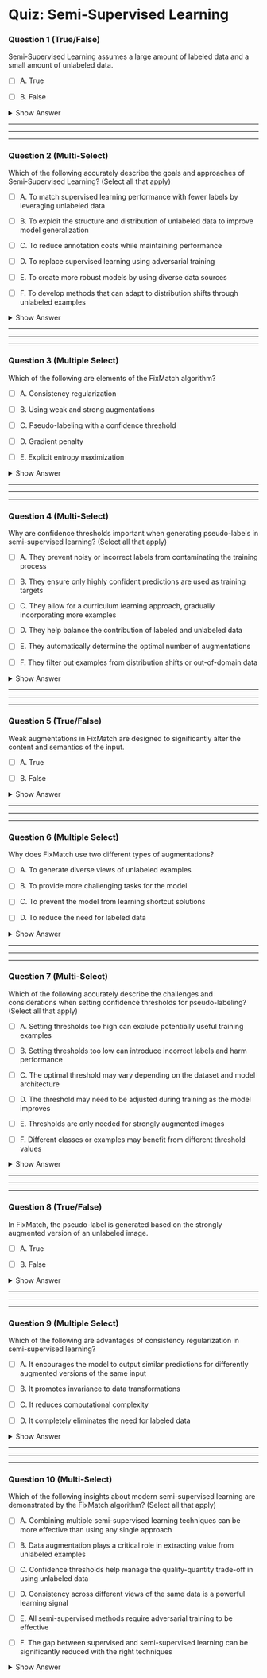 # Quiz: Semi-Supervised Learning

### Question 1 (True/False)  



Semi-Supervised Learning assumes a large amount of labeled data and a small amount of unlabeled data.

- [ ] A. True

- [ ] B. False

<details>
<summary>Show Answer</summary>

**Correct Answers:** B
**Explanation:**  
Semi-Supervised Learning assumes a small amount of labeled data and a larger amount of unlabeled data.  
> "In Semi-Supervised Learning, we have a smaller amount of labelled data and a much larger amount of unlabeled data."
</details>

---

---

---




### Question 2 (Multi-Select)  



Which of the following accurately describe the goals and approaches of Semi-Supervised Learning? (Select all that apply)

- [ ] A. To match supervised learning performance with fewer labels by leveraging unlabeled data

- [ ] B. To exploit the structure and distribution of unlabeled data to improve model generalization

- [ ] C. To reduce annotation costs while maintaining performance

- [ ] D. To replace supervised learning using adversarial training

- [ ] E. To create more robust models by using diverse data sources

- [ ] F. To develop methods that can adapt to distribution shifts through unlabeled examples

<details>
<summary>Show Answer</summary>
**Correct Answers:** A, B
**Explanation:**  
Semi-supervised learning has multiple goals and approaches beyond just the central motivation.  
> "Can we overcome the small amount of labeled data that we have using the larger amount of unlabeled data?"
> "This is valuable not just for performance, but also for reducing the high cost of annotation."
> "Unlabeled data provides information about the input distribution that can help models generalize better."
</details>

---

---

---




### Question 3 (Multiple Select)  



Which of the following are elements of the FixMatch algorithm?

- [ ] A. Consistency regularization

- [ ] B. Using weak and strong augmentations

- [ ] C. Pseudo-labeling with a confidence threshold

- [ ] D. Gradient penalty

- [ ] E. Explicit entropy maximization

<details>
<summary>Show Answer</summary>
**Correct Answers:** A
**Explanation:**  
FixMatch combines these three key elements.  
> "This particular algorithm, FixMatch, is combining several elements... consistency regularization... pseudo-labeling... weak augmentation... strong augmentation..."
</details>

---

---

---




### Question 4 (Multi-Select)  



Why are confidence thresholds important when generating pseudo-labels in semi-supervised learning? (Select all that apply)

- [ ] A. They prevent noisy or incorrect labels from contaminating the training process

- [ ] B. They ensure only highly confident predictions are used as training targets

- [ ] C. They allow for a curriculum learning approach, gradually incorporating more examples

- [ ] D. They help balance the contribution of labeled and unlabeled data

- [ ] E. They automatically determine the optimal number of augmentations

- [ ] F. They filter out examples from distribution shifts or out-of-domain data

<details>
<summary>Show Answer</summary>
**Correct Answers:** A, B
**Explanation:**  
Confidence thresholds serve multiple important purposes in pseudo-labeling approaches.  
> "So we're using this confidence threshold tau to make sure... the labels that we're assigning have a high likelihood of being correct."
> "This allows a curriculum learning approach, starting with the easiest examples and gradually incorporating more difficult ones."
> "It helps filter out examples that might be out of the training distribution or simply too difficult to classify."
</details>

---

---

---




### Question 5 (True/False)  



Weak augmentations in FixMatch are designed to significantly alter the content and semantics of the input.

- [ ] A. True

- [ ] B. False

<details>
<summary>Show Answer</summary>

**Correct Answers:** B
**Explanation:**  
Weak augmentations preserve content, while strong augmentations make larger changes.  
> "When we say weak augmentation, that means something like a crop and flip... Strong augmentation by contrast could be dramatically altering the image..."
</details>

---

---

---




### Question 6 (Multiple Select)  



Why does FixMatch use two different types of augmentations?

- [ ] A. To generate diverse views of unlabeled examples

- [ ] B. To provide more challenging tasks for the model

- [ ] C. To prevent the model from learning shortcut solutions

- [ ] D. To reduce the need for labeled data

<details>
<summary>Show Answer</summary>
**Correct Answers:** A
**Explanation:**  
Different augmentations serve multiple purposes in consistency training.  
> "...if we force the predicted label to be consistent between two different views... we force the model to adapt to different views of the unlabeled examples."
</details>

---

---

---




### Question 7 (Multi-Select)  



Which of the following accurately describe the challenges and considerations when setting confidence thresholds for pseudo-labeling? (Select all that apply)

- [ ] A. Setting thresholds too high can exclude potentially useful training examples

- [ ] B. Setting thresholds too low can introduce incorrect labels and harm performance

- [ ] C. The optimal threshold may vary depending on the dataset and model architecture

- [ ] D. The threshold may need to be adjusted during training as the model improves

- [ ] E. Thresholds are only needed for strongly augmented images

- [ ] F. Different classes or examples may benefit from different threshold values

<details>
<summary>Show Answer</summary>
**Correct Answers:** A, B
**Explanation:**  
Setting appropriate confidence thresholds involves multiple important considerations.  
> "There's a trade-off in threshold setting - too high and you might exclude useful examples, too low and you might introduce too many errors."
> "The threshold depends on the dataset, model architecture, and even the current stage of training."
> "As the model improves, the threshold strategy might need to adapt accordingly."
</details>

---

---

---




### Question 8 (True/False)  



In FixMatch, the pseudo-label is generated based on the strongly augmented version of an unlabeled image.

- [ ] A. True

- [ ] B. False

<details>
<summary>Show Answer</summary>

**Correct Answers:** B
**Explanation:**  
Pseudo-labels are generated from weakly augmented images, not strongly augmented ones.  
> "...we predict a class, a pseudo-label... from the weakly augmented unlabeled image..."
</details>

---

---

---




### Question 9 (Multiple Select)  



Which of the following are advantages of consistency regularization in semi-supervised learning?

- [ ] A. It encourages the model to output similar predictions for differently augmented versions of the same input

- [ ] B. It promotes invariance to data transformations

- [ ] C. It reduces computational complexity

- [ ] D. It completely eliminates the need for labeled data

<details>
<summary>Show Answer</summary>
**Correct Answers:** A
**Explanation:**  
Consistency regularization encourages prediction invariance across augmentations.  
> "...we can push for the prediction for each unlabeled point to be as similar as possible, no matter what..."
</details>

---

---

---




### Question 10 (Multi-Select)  



Which of the following insights about modern semi-supervised learning are demonstrated by the FixMatch algorithm? (Select all that apply)

- [ ] A. Combining multiple semi-supervised learning techniques can be more effective than using any single approach

- [ ] B. Data augmentation plays a critical role in extracting value from unlabeled examples

- [ ] C. Confidence thresholds help manage the quality-quantity trade-off in using unlabeled data

- [ ] D. Consistency across different views of the same data is a powerful learning signal

- [ ] E. All semi-supervised methods require adversarial training to be effective

- [ ] F. The gap between supervised and semi-supervised learning can be significantly reduced with the right techniques

<details>
<summary>Show Answer</summary>
**Correct Answers:** A, B
**Explanation:**  
FixMatch demonstrates several key insights about modern semi-supervised approaches.  
> "FixMatch actually combines several elements and that yields state of the art performance."
> "The key insight of FixMatch is that the consistency signal and confidence-based pseudo-labeling can effectively leverage unlabeled data."
> "With these techniques, we can often approach supervised performance while using only a fraction of the labeled data."
</details>